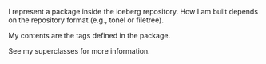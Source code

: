 I represent a package inside the iceberg repository. How I am built depends on the repository format (e.g., tonel or filetree).

My contents are the tags defined in the package.

See my superclasses for more information.